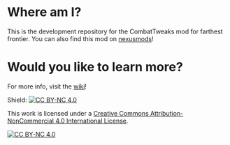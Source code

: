 # Where am I?
This is the development repository for the CombatTweaks mod for farthest frontier.
You can also find this mod on [nexusmods](https://www.nexusmods.com/farthestfrontier/mods/47)!

# Would you like to learn more?
For more info, visit the [wiki](https://github.com/dm-develop/CombatTweaks/wiki)!

Shield: [![CC BY-NC 4.0][cc-by-nc-shield]][cc-by-nc]

This work is licensed under a
[Creative Commons Attribution-NonCommercial 4.0 International License][cc-by-nc].

[![CC BY-NC 4.0][cc-by-nc-image]][cc-by-nc]

[cc-by-nc]: https://creativecommons.org/licenses/by-nc/4.0/
[cc-by-nc-image]: https://licensebuttons.net/l/by-nc/4.0/88x31.png
[cc-by-nc-shield]: https://img.shields.io/badge/License-CC%20BY--NC%204.0-lightgrey.svg